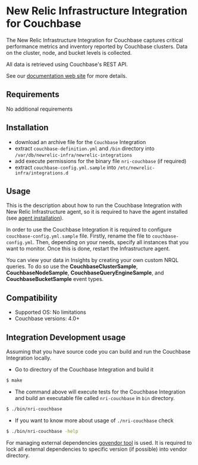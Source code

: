 # New Relic Infrastructure Integration for Couchbase

The New Relic Infrastructure Integration for Couchbase captures critical performance metrics and inventory reported by Couchbase clusters. Data on the cluster, node, and bucket levels is collected.

All data is retrieved using Couchbase's REST API.

See our [documentation web site](https://docs.newrelic.com/docs/integrations/host-integrations/host-integrations-list/couchbase-monitoring-integration) for more details.

## Requirements

No additional requirements

## Installation

- download an archive file for the `Couchbase` Integration
- extract `couchbase-definition.yml` and `/bin` directory into `/var/db/newrelic-infra/newrelic-integrations`
- add execute permissions for the binary file `nri-couchbase` (if required)
- extract `couchbase-config.yml.sample` into `/etc/newrelic-infra/integrations.d`

## Usage

This is the description about how to run the Couchbase Integration with New Relic Infrastructure agent, so it is required to have the agent installed (see [agent installation](https://docs.newrelic.com/docs/infrastructure/new-relic-infrastructure/installation/install-infrastructure-linux)).

In order to use the Couchbase Integration it is required to configure `couchbase-config.yml.sample` file. Firstly, rename the file to `couchbase-config.yml`. Then, depending on your needs, specify all instances that you want to monitor. Once this is done, restart the Infrastructure agent.

You can view your data in Insights by creating your own custom NRQL queries. To do so use the **CouchbaseClusterSample**, **CouchbaseNodeSample**, **CouchbaseQueryEngineSample**, and **CouchbaseBucketSample** event types.

## Compatibility

* Supported OS: No limitations
* Couchbase versions: 4.0+

## Integration Development usage

Assuming that you have source code you can build and run the Couchbase Integration locally.

* Go to directory of the Couchbase Integration and build it
```bash
$ make
```
* The command above will execute tests for the Couchbase Integration and build an executable file called `nri-couchbase` in `bin` directory.
```bash
$ ./bin/nri-couchbase
```
* If you want to know more about usage of `./nri-couchbase` check
```bash
$ ./bin/nri-couchbase -help
```

For managing external dependencies [govendor tool](https://github.com/kardianos/govendor) is used. It is required to lock all external dependencies to specific version (if possible) into vendor directory.

